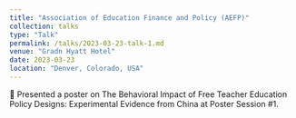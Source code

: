 ```yaml
---
title: "Association of Education Finance and Policy (AEFP)"
collection: talks
type: "Talk"
permalink: /talks/2023-03-23-talk-1.md
venue: "Gradn Hyatt Hotel"
date: 2023-03-23
location: "Denver, Colorado, USA"
---
```


	Presented a poster on The Behavioral Impact of Free Teacher Education Policy Designs: Experimental Evidence from China at Poster Session #1.
